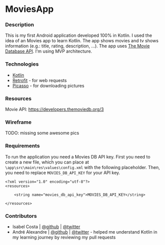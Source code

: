 # MoviesApp

### Description

This is my first Android application developed 100% in Kotlin. I used the idea of an Movies app to learn Kotlin.
The app shows movies and tv shows information (e.g.: title, rating, description, ...). 
The app uses [The Movie Database API](https://developers.themoviedb.org/3). I'm using MVP architecture.

### Technologies

- [Kotlin](https://kotlinlang.org/)
- [Retrofit](https://square.github.io/retrofit/) - for web requests
- [Picasso](https://square.github.io/picasso/) - for downloading pictures

### Resources

Movie API: https://developers.themoviedb.org/3

### Wireframe

TODO: missing some awesome pics

### Requirements

To run the application you need a Movies DB API key.
First you need to create a new file, which you can place at `\app\src\main\res\values\config.xml` with the following placeholder.
Then, you need to replace `MOVIES_DB_API_KEY` for your API key.
```
<?xml version="1.0" encoding="utf-8"?>
<resources>

    <string name="movies_db_api_key">MOVIES_DB_API_KEY</string>

</resources>
```

### Contributors

- Isabel Costa | [@github](https://github.com/isabelcosta) | [@twitter](https://twitter.com/isabelcmdcosta)
- André Alexandre | [@github](https://github.com/andrealexandre) | [@twitter](https://twitter.com/andrefvalex) - helped me understand Kotlin in my learning journey by reviewing my pull requests
